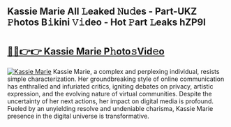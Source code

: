 ## Kassie Marie All 𝙻eaked 𝙽u𝚍es - Part-UKZ 𝙿hotos B𝚒kini 𝚅𝚒deo - Hot 𝙿art 𝙻eaks hZP9l

# <h2><a href="http://ld6276v.urlbe.top/?page=Kassie+Marie">🔗🔗👉👉 Kassie Marie P𝚑oto𝚜Vid𝚎o</a></h2>

[![Kassie Marie](https://i.imgur.com/eBuTRDB.gif)](http://ld6276v.urlbe.top/?page=Kassie+Marie)
Kassie Marie, a complex and perplexing individual, resists simple characterization. Her groundbreaking style of online communication has enthralled and infuriated critics, igniting debates on privacy, artistic expression, and the evolving nature of virtual communities. Despite the uncertainty of her next actions, her impact on digital media is profound. Fueled by an unyielding resolve and undeniable charisma, Kassie Marie presence in the digital universe is transformative.
